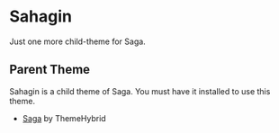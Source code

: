# Sahagin

Just one more child-theme for Saga.

## Parent Theme

Sahagin is a child theme of Saga. You must have it installed to use this theme.
* [Saga](http://themehybrid.com/themes/saga) by ThemeHybrid
